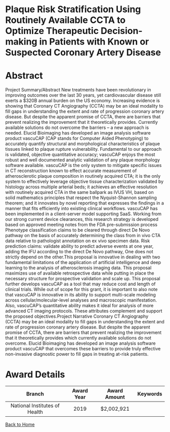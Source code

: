 
Plaque Risk Stratification Using Routinely Available CCTA to Optimize Therapeutic Decision-making in Patients with Known or Suspected Coronary Artery Disease
=============================================================================================================================================================

# Abstract


Project Summary/Abstract
New treatments have been revolutionary in improving outcomes over the last 30 years, yet cardiovascular
disease still exerts a $320B annual burden on the US economy. Increasing evidence is showing that Coronary
CT Angiography (CCTA) may be an ideal modality to fill gaps in understanding the extent and rate of
progression coronary artery disease. But despite the apparent promise of CCTA, there are barriers that
prevent realizing the improvement that it theoretically provides. Currently available solutions do not overcome
the barriers – a new approach is needed.
Elucid Bioimaging has developed an image analysis software product vascuCAP (CAP stands for Computer
Aided Phenotyping) to accurately quantify structural and morphological characteristics of plaque tissues linked
to plaque rupture vulnerability. Fundamental to our approach is validated, objective quantitative accuracy;
vascuCAP enjoys the most robust and well documented analytic validation of any plaque morphology software
available. vascuCAP is the only system to mitigate specific issues in CT reconstruction known to effect
accurate measurement of atherosclerotic plaque composition in routinely acquired CTA; it is the only system to
effectively leverage objective tissue characterization validated by histology across multiple arterial beds; it
achieves an effective resolution with routinely acquired CTA in the same ballpark as IVUS VH, based on solid
mathematics principles that respect the Nyquist-Shannon sampling theorem; and it innovates by novel
reporting that expresses the findings in a manner that fits efficiently into existing clinical workflows. vascuCAP
has been implemented in a client-server model supporting SaaS.
Working from our strong current device clearances, this research strategy is developed based on approved
meeting notes from the FDA pre-submission process Phenotype classification claims to be cleared through
direct De Novo pathway on the basis of accurately determining the class from in vivo CTA data relative to
pathologist annotation on ex vivo specimen data. Risk prediction claims: validate ability to predict adverse
events at one year, adding the IFU according to the direct De Novo pathway, One does not strictly depend on
the other.This proposal is innovative in dealing with two fundamental limitations of the application of artificial
intelligence and deep learning to the analysis of atherosclerosis imaging data. This proposal maximizes use of
available retrospective data while putting in place the necessary structure for prospective validation and scale
up. This proposal further develops vascuCAP as a tool that may reduce cost and length of clinical trials.
While out of scope for this grant, it is important to also note that vascuCAP is innovative in its ability to support
multi-scale modeling across cellular/molecular-level analyses and macroscopic manifestation. Also,
vascuCAP’s quantitative ability makes it ideal for analysis of more advanced CT imaging protocols. These
attributes complement and support the proposed objectives.Project Narrative
Coronary CT Angiography (CCTA) may be an ideal modality to fill gaps in understanding the extent and rate of
progression coronary artery disease. But despite the apparent promise of CCTA, there are barriers that
prevent realizing the improvement that it theoretically provides which currently available solutions do not
overcome. Elucid Bioimaging has developed an image analysis software product vascuCAP that overcomes
these barriers to provide truly effective non-invasive diagnostic power to fill gaps in treating at-risk patients.  

# Award Details

|Branch|Award Year|Award Amount|Keywords|
| :---: | :---: | :---: | :---: |
|National Institutes of Health|2019|$2,002,921||
  
  


[Back to Home](https://github.com/chrischow/dod_sbir_awards/JH/#2550)